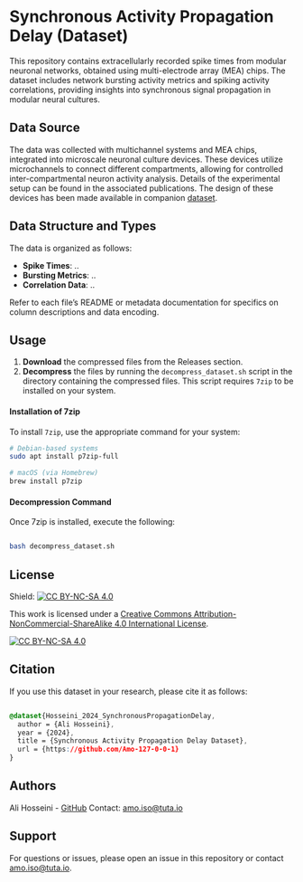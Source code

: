 # Synchronous Activity Propagation Delay (Dataset)


This repository contains extracellularly recorded spike times from modular neuronal networks, obtained using multi-electrode array (MEA) chips. The dataset includes network bursting activity metrics and spiking activity correlations, providing insights into synchronous signal propagation in modular neural cultures.

## Data Source

The data was collected with multichannel systems and MEA chips, integrated into microscale neuronal culture devices. These devices utilize microchannels to connect different compartments, allowing for controlled inter-compartmental neuron activity analysis. Details of the experimental setup can be found in the associated publications. The design of these devices has been made available in companion [dataset](https://github.com/Amo-127-0-0-1/Synchronous-Activity-Propagation-Delay-STL-Models).



## Data Structure and Types

The data is organized as follows:
- **Spike Times**: ..
- **Bursting Metrics**: ..
- **Correlation Data**: ..

Refer to each file’s README or metadata documentation for specifics on column descriptions and data encoding.

## Usage

1. **Download** the compressed files from the Releases section.
2. **Decompress** the files by running the `decompress_dataset.sh` script in the directory containing the compressed files. This script requires `7zip` to be installed on your system.

#### Installation of 7zip

To install `7zip`, use the appropriate command for your system:

```bash
# Debian-based systems
sudo apt install p7zip-full

# macOS (via Homebrew)
brew install p7zip
```

#### Decompression Command

Once 7zip is installed, execute the following:

```bash

bash decompress_dataset.sh
```

## License 

Shield: [![CC BY-NC-SA 4.0][cc-by-nc-sa-shield]][cc-by-nc-sa]

This work is licensed under a
[Creative Commons Attribution-NonCommercial-ShareAlike 4.0 International License][cc-by-nc-sa].

[![CC BY-NC-SA 4.0][cc-by-nc-sa-image]][cc-by-nc-sa]

[cc-by-nc-sa]: http://creativecommons.org/licenses/by-nc-sa/4.0/
[cc-by-nc-sa-image]: https://licensebuttons.net/l/by-nc-sa/4.0/88x31.png
[cc-by-nc-sa-shield]: https://img.shields.io/badge/License-CC%20BY--NC--SA%204.0-lightgrey.svg


## Citation

If you use this dataset in your research, please cite it as follows:

```css

@dataset{Hosseini_2024_SynchronousPropagationDelay,
  author = {Ali Hosseini},
  year = {2024},
  title = {Synchronous Activity Propagation Delay Dataset},
  url = {https://github.com/Amo-127-0-0-1}
}
```	
## Authors

Ali Hosseini - [GitHub](https://github.com/Amo-127-0-0-1)
Contact: amo.iso@tuta.io

## Support

For questions or issues, please open an issue in this repository or contact amo.iso@tuta.io.
